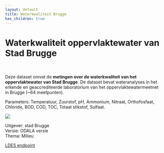 ```yaml
---
layout: default
title: Waterkwaliteit Brugge
has_children: true
---
```


# Waterkwaliteit oppervlaktewater van Stad Brugge

<br>
<br>
Deze dataset omvat de <b>metingen over de waterkwaliteit van het oppervlaktewater van Stad Brugge</b>. De dataset bevat wateranalyses in het erkende en geaccrediteerde laboratorium van het oppervlaktewatermeetnet in Brugge (~64 meetpunten).

Parameters: Temperatuur, Zuurstof, pH, Ammonium, Nitraat, Orthofosfaat, Chloride, BOD, COD, TOC, Totaal stikstof, Sulfaat.
<br>

![](/OSLO-mapping/images/Brugge.jpg)

Uitgever: stad Brugge <br>
Versie: ODALA versie <br>
Thema: Milieu <br>

[LDES endpoint](https://waterkwaliteit-brugge-ldes.kindflower-25e41809.westeurope.azurecontainerapps.io/testing/by-page)
